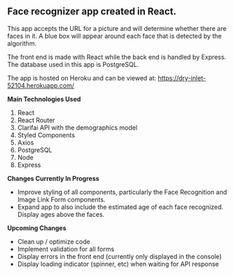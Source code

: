 ## Face recognizer app created in React.

This app accepts the URL for a picture and will determine whether there are faces in it. A blue box will appear around each face that is detected by the algorithm.

The front end is made with React while the back end is handled by Express. The database used in this app is PostgreSQL.

The app is hosted on Heroku and can be viewed at: https://dry-inlet-52104.herokuapp.com/

**Main Technologies Used**
1. React
2. React Router
3. Clarifai API with the demographics model
4. Styled Components
5. Axios
6. PostgreSQL
7. Node
8. Express

**Changes Currently In Progress**
* Improve styling of all components, particularly the Face Recognition and Image Link Form components.
* Expand app to also include the estimated age of each face recognized. Display ages above the faces.

**Upcoming Changes**
* Clean up / optimize code
* Implement validation for all forms
* Display errors in the front end (currently only displayed in the console)
* Display loading indicator (spinner, etc) when waiting for API response